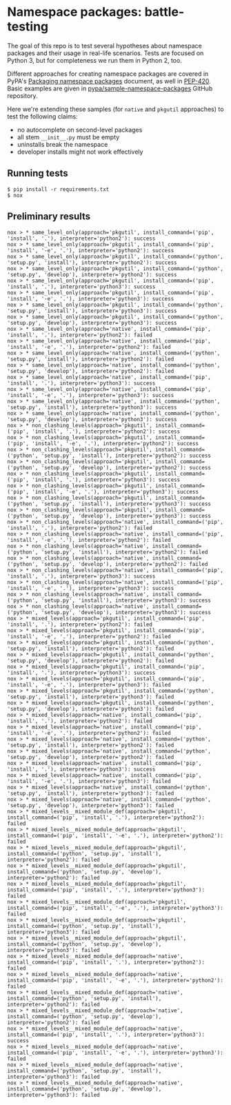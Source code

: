 # Namespace packages: battle-testing

The goal of this repo is to test several hypotheses about namespace packages and
their usage in real-life scenarios. Tests are focused on Python 3, but for
completeness we run them in Python 2, too.

Different approaches for creating namespace packages are covered in PyPA's
[Packaging namespace packages](https://packaging.python.org/guides/packaging-namespace-packages/)
document, as well in [PEP-420](https://www.python.org/dev/peps/pep-0420).
Basic examples are given in [pypa/sample-namespace-packages](https://github.com/pypa/sample-namespace-packages)
GitHub repository.

Here we're extending these samples (for `native` and `pkgutil` approaches) to
test the following claims:

 - no autocomplete on second-level packages
 - all stem `__init__.py` must be empty
 - uninstalls break the namespace
 - developer installs might not work effectively

## Running tests

    $ pip install -r requirements.txt
    $ nox

## Preliminary results

    nox > * same_level_only(approach='pkgutil', install_command=('pip', 'install', '.'), interpreter='python2'): success
    nox > * same_level_only(approach='pkgutil', install_command=('pip', 'install', '-e', '.'), interpreter='python2'): success
    nox > * same_level_only(approach='pkgutil', install_command=('python', 'setup.py', 'install'), interpreter='python2'): success
    nox > * same_level_only(approach='pkgutil', install_command=('python', 'setup.py', 'develop'), interpreter='python2'): success
    nox > * same_level_only(approach='pkgutil', install_command=('pip', 'install', '.'), interpreter='python3'): success
    nox > * same_level_only(approach='pkgutil', install_command=('pip', 'install', '-e', '.'), interpreter='python3'): success
    nox > * same_level_only(approach='pkgutil', install_command=('python', 'setup.py', 'install'), interpreter='python3'): success
    nox > * same_level_only(approach='pkgutil', install_command=('python', 'setup.py', 'develop'), interpreter='python3'): success
    nox > * same_level_only(approach='native', install_command=('pip', 'install', '.'), interpreter='python2'): failed
    nox > * same_level_only(approach='native', install_command=('pip', 'install', '-e', '.'), interpreter='python2'): failed
    nox > * same_level_only(approach='native', install_command=('python', 'setup.py', 'install'), interpreter='python2'): failed
    nox > * same_level_only(approach='native', install_command=('python', 'setup.py', 'develop'), interpreter='python2'): failed
    nox > * same_level_only(approach='native', install_command=('pip', 'install', '.'), interpreter='python3'): success
    nox > * same_level_only(approach='native', install_command=('pip', 'install', '-e', '.'), interpreter='python3'): success
    nox > * same_level_only(approach='native', install_command=('python', 'setup.py', 'install'), interpreter='python3'): success
    nox > * same_level_only(approach='native', install_command=('python', 'setup.py', 'develop'), interpreter='python3'): success
    nox > * non_clashing_levels(approach='pkgutil', install_command=('pip', 'install', '.'), interpreter='python2'): success
    nox > * non_clashing_levels(approach='pkgutil', install_command=('pip', 'install', '-e', '.'), interpreter='python2'): success
    nox > * non_clashing_levels(approach='pkgutil', install_command=('python', 'setup.py', 'install'), interpreter='python2'): success
    nox > * non_clashing_levels(approach='pkgutil', install_command=('python', 'setup.py', 'develop'), interpreter='python2'): success
    nox > * non_clashing_levels(approach='pkgutil', install_command=('pip', 'install', '.'), interpreter='python3'): success
    nox > * non_clashing_levels(approach='pkgutil', install_command=('pip', 'install', '-e', '.'), interpreter='python3'): success
    nox > * non_clashing_levels(approach='pkgutil', install_command=('python', 'setup.py', 'install'), interpreter='python3'): success
    nox > * non_clashing_levels(approach='pkgutil', install_command=('python', 'setup.py', 'develop'), interpreter='python3'): success
    nox > * non_clashing_levels(approach='native', install_command=('pip', 'install', '.'), interpreter='python2'): failed
    nox > * non_clashing_levels(approach='native', install_command=('pip', 'install', '-e', '.'), interpreter='python2'): failed
    nox > * non_clashing_levels(approach='native', install_command=('python', 'setup.py', 'install'), interpreter='python2'): failed
    nox > * non_clashing_levels(approach='native', install_command=('python', 'setup.py', 'develop'), interpreter='python2'): failed
    nox > * non_clashing_levels(approach='native', install_command=('pip', 'install', '.'), interpreter='python3'): success
    nox > * non_clashing_levels(approach='native', install_command=('pip', 'install', '-e', '.'), interpreter='python3'): success
    nox > * non_clashing_levels(approach='native', install_command=('python', 'setup.py', 'install'), interpreter='python3'): success
    nox > * non_clashing_levels(approach='native', install_command=('python', 'setup.py', 'develop'), interpreter='python3'): success
    nox > * mixed_levels(approach='pkgutil', install_command=('pip', 'install', '.'), interpreter='python2'): failed
    nox > * mixed_levels(approach='pkgutil', install_command=('pip', 'install', '-e', '.'), interpreter='python2'): failed
    nox > * mixed_levels(approach='pkgutil', install_command=('python', 'setup.py', 'install'), interpreter='python2'): failed
    nox > * mixed_levels(approach='pkgutil', install_command=('python', 'setup.py', 'develop'), interpreter='python2'): failed
    nox > * mixed_levels(approach='pkgutil', install_command=('pip', 'install', '.'), interpreter='python3'): success
    nox > * mixed_levels(approach='pkgutil', install_command=('pip', 'install', '-e', '.'), interpreter='python3'): failed
    nox > * mixed_levels(approach='pkgutil', install_command=('python', 'setup.py', 'install'), interpreter='python3'): failed
    nox > * mixed_levels(approach='pkgutil', install_command=('python', 'setup.py', 'develop'), interpreter='python3'): failed
    nox > * mixed_levels(approach='native', install_command=('pip', 'install', '.'), interpreter='python2'): failed
    nox > * mixed_levels(approach='native', install_command=('pip', 'install', '-e', '.'), interpreter='python2'): failed
    nox > * mixed_levels(approach='native', install_command=('python', 'setup.py', 'install'), interpreter='python2'): failed
    nox > * mixed_levels(approach='native', install_command=('python', 'setup.py', 'develop'), interpreter='python2'): failed
    nox > * mixed_levels(approach='native', install_command=('pip', 'install', '.'), interpreter='python3'): success
    nox > * mixed_levels(approach='native', install_command=('pip', 'install', '-e', '.'), interpreter='python3'): failed
    nox > * mixed_levels(approach='native', install_command=('python', 'setup.py', 'install'), interpreter='python3'): failed
    nox > * mixed_levels(approach='native', install_command=('python', 'setup.py', 'develop'), interpreter='python3'): failed
    nox > * mixed_levels__mixed_module_def(approach='pkgutil', install_command=('pip', 'install', '.'), interpreter='python2'): failed
    nox > * mixed_levels__mixed_module_def(approach='pkgutil', install_command=('pip', 'install', '-e', '.'), interpreter='python2'): failed
    nox > * mixed_levels__mixed_module_def(approach='pkgutil', install_command=('python', 'setup.py', 'install'), interpreter='python2'): failed
    nox > * mixed_levels__mixed_module_def(approach='pkgutil', install_command=('python', 'setup.py', 'develop'), interpreter='python2'): failed
    nox > * mixed_levels__mixed_module_def(approach='pkgutil', install_command=('pip', 'install', '.'), interpreter='python3'): failed
    nox > * mixed_levels__mixed_module_def(approach='pkgutil', install_command=('pip', 'install', '-e', '.'), interpreter='python3'): failed
    nox > * mixed_levels__mixed_module_def(approach='pkgutil', install_command=('python', 'setup.py', 'install'), interpreter='python3'): failed
    nox > * mixed_levels__mixed_module_def(approach='pkgutil', install_command=('python', 'setup.py', 'develop'), interpreter='python3'): failed
    nox > * mixed_levels__mixed_module_def(approach='native', install_command=('pip', 'install', '.'), interpreter='python2'): failed
    nox > * mixed_levels__mixed_module_def(approach='native', install_command=('pip', 'install', '-e', '.'), interpreter='python2'): failed
    nox > * mixed_levels__mixed_module_def(approach='native', install_command=('python', 'setup.py', 'install'), interpreter='python2'): failed
    nox > * mixed_levels__mixed_module_def(approach='native', install_command=('python', 'setup.py', 'develop'), interpreter='python2'): failed
    nox > * mixed_levels__mixed_module_def(approach='native', install_command=('pip', 'install', '.'), interpreter='python3'): success
    nox > * mixed_levels__mixed_module_def(approach='native', install_command=('pip', 'install', '-e', '.'), interpreter='python3'): failed
    nox > * mixed_levels__mixed_module_def(approach='native', install_command=('python', 'setup.py', 'install'), interpreter='python3'): failed
    nox > * mixed_levels__mixed_module_def(approach='native', install_command=('python', 'setup.py', 'develop'), interpreter='python3'): failed
